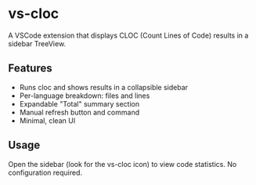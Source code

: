 # vs-cloc

A VSCode extension that displays CLOC (Count Lines of Code) results in a sidebar TreeView.

## Features
- Runs cloc and shows results in a collapsible sidebar
- Per-language breakdown: files and lines
- Expandable "Total" summary section
- Manual refresh button and command
- Minimal, clean UI

## Usage
Open the sidebar (look for the vs-cloc icon) to view code statistics. No configuration required.
